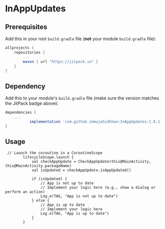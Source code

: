 # InAppUpdates

## Prerequisites

Add this in your root `build.gradle` file (**not** your module `build.gradle` file):

```gradle
allprojects {
	repositories {
		...
		maven { url "https://jitpack.io" }
	}
}
```

## Dependency

Add this to your module's `build.gradle` file (make sure the version matches the JitPack badge above):

```gradle
dependencies {
	...
		   implementation 'com.github.immujahidkhan:InAppUpdates:1.0.1'
}
```
## Usage

```
 // Launch the coroutine in a CoroutineScope
        lifecycleScope.launch {
            val checkAppUpdate = CheckAppUpdate(this@MainActivity, this@MainActivity.packageName)
            val isUpdated = checkAppUpdate.isAppUpdated()

            if (isUpdated) {
                // App is not up to date
                // Implement your logic here (e.g., show a dialog or perform an action)
                Log.e(TAG, "App is not up to date")
            } else {
                // App is up to date
                // Implement your logic here
                Log.e(TAG, "App is up to date")
            }
        }
```
